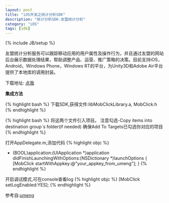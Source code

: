 ```yaml
---
layout: post
title: "iOS开发之统计分析SDK"
description: "统计分析SDK-友盟统计分析"
category: "iOS"
tags: [sdk]
---
```

{% include JB/setup %}

友盟统计分析服务可以跟踪移动应用的用户属性及操作行为，并且通过友盟的网站后台展示数据处理结果，帮助调整产品、运营、推广策略的决策。目前支持iOS，Android，Windows Phone，Windows RT的平台，为Unity3D和Adobe Air平台提供了本地库的调用封装。

下载地址: [点我](http://dev.umeng.com/analytics/ios/sdk-download "友盟统计分析")

**集成方法**

{% highlight bash %}
下载SDK,获得文件:libMobClickLibrary.a, MobClick.h
{% endhighlight %}

{% highlight bash %}
将这两个文件引入项目。
注意勾选-Copy items into destination group`s folder(if needed)
确保Add To Targets已勾选你对应的项目
{% endhighlight %}

打开AppDelegate.m,添加代码
{% highlight objc %}
- (BOOL)application:(UIApplication *)application didFinishLaunchingWithOptions:(NSDictionary *)launchOptions
{
   [MobClick startWithAppkey:@"your_appkey_from_umeng"];
}
{% endhighlight %}

开启调试模式,可在console查看log
{% highlight objc %}
[MobClick setLogEnabled:YES];
{% endhighlight %}

参考自:[umeng](http://dev.umeng.com/analytics/ios/quick-start "友盟统计分析")

